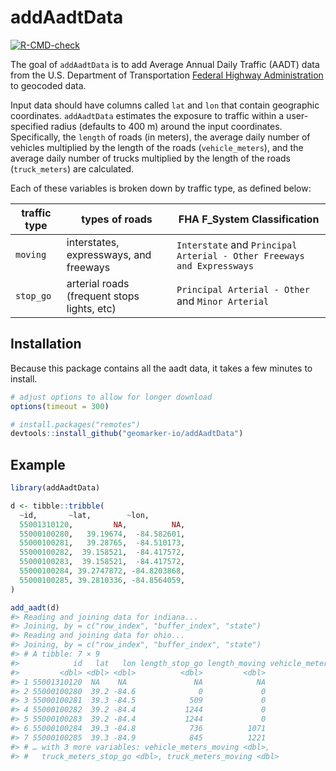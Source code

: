 
<!-- README.md is generated from README.Rmd. Please edit that file -->

# addAadtData

<!-- badges: start -->

[![R-CMD-check](https://github.com/geomarker-io/addAadtData/workflows/R-CMD-check/badge.svg)](https://github.com/geomarker-io/addAadtData/actions)
<!-- badges: end -->

The goal of `addAadtData` is to add Average Annual Daily Traffic (AADT)
data from the U.S. Department of Transportation [Federal Highway
Administration](https://www.fhwa.dot.gov/policyinformation/hpms/shapefiles_2017.cfm)
to geocoded data.

Input data should have columns called `lat` and `lon` that contain
geographic coordinates. `addAadtData` estimates the exposure to traffic
within a user-specified radius (defaults to 400 m) around the input
coordinates. Specifically, the `length` of roads (in meters), the
average daily number of vehicles multiplied by the length of the roads
(`vehicle_meters`), and the average daily number of trucks multiplied by
the length of the roads (`truck_meters`) are calculated.

Each of these variables is broken down by traffic type, as defined
below:

| **traffic type** | **types of roads**                          | **FHA F\_System Classification**                                       |
|------------------|---------------------------------------------|------------------------------------------------------------------------|
| `moving`         | interstates, expressways, and freeways      | `Interstate` and `Principal Arterial - Other Freeways and Expressways` |
| `stop_go`        | arterial roads (frequent stops lights, etc) | `Principal Arterial - Other` and `Minor Arterial`                      |

## Installation

Because this package contains all the aadt data, it takes a few minutes
to install.

``` r
# adjust options to allow for longer download
options(timeout = 300)

# install.packages("remotes")
devtools::install_github("geomarker-io/addAadtData")
```

## Example

``` r
library(addAadtData) 

d <- tibble::tribble(
  ~id,       ~lat,        ~lon,
  55001310120,         NA,          NA,
  55000100280,   39.19674,  -84.582601,
  55000100281,   39.28765,  -84.510173,
  55000100282,  39.158521,  -84.417572,
  55000100283,  39.158521,  -84.417572,
  55000100284, 39.2747872, -84.8203868,
  55000100285, 39.2810336, -84.8564059,
)

add_aadt(d)
#> Reading and joining data for indiana...
#> Joining, by = c("row_index", "buffer_index", "state")
#> Reading and joining data for ohio...
#> Joining, by = c("row_index", "buffer_index", "state")
#> # A tibble: 7 × 9
#>            id   lat   lon length_stop_go length_moving vehicle_meters_stop_go
#>         <dbl> <dbl> <dbl>          <dbl>         <dbl>                  <dbl>
#> 1 55001310120  NA    NA               NA            NA                     NA
#> 2 55000100280  39.2 -84.6              0             0                      0
#> 3 55000100281  39.3 -84.5            509             0                5900865
#> 4 55000100282  39.2 -84.4           1244             0               28109695
#> 5 55000100283  39.2 -84.4           1244             0               28109695
#> 6 55000100284  39.3 -84.8            736          1071                3452560
#> 7 55000100285  39.3 -84.9            845          1221                3075845
#> # … with 3 more variables: vehicle_meters_moving <dbl>,
#> #   truck_meters_stop_go <dbl>, truck_meters_moving <dbl>
```
